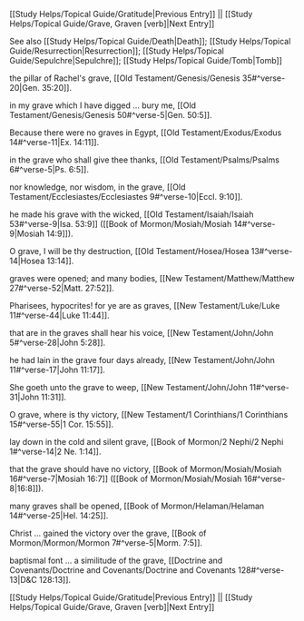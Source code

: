 [[Study Helps/Topical Guide/Gratitude|Previous Entry]]  ||  [[Study Helps/Topical Guide/Grave, Graven [verb]|Next Entry]]

 See also [[Study Helps/Topical Guide/Death|Death]]; [[Study Helps/Topical Guide/Resurrection|Resurrection]]; [[Study Helps/Topical Guide/Sepulchre|Sepulchre]]; [[Study Helps/Topical Guide/Tomb|Tomb]]

 the pillar of Rachel's grave, [[Old Testament/Genesis/Genesis 35#^verse-20|Gen. 35:20]].

 in my grave which I have digged ... bury me, [[Old Testament/Genesis/Genesis 50#^verse-5|Gen. 50:5]].

 Because there were no graves in Egypt, [[Old Testament/Exodus/Exodus 14#^verse-11|Ex. 14:11]].

 in the grave who shall give thee thanks, [[Old Testament/Psalms/Psalms 6#^verse-5|Ps. 6:5]].

 nor knowledge, nor wisdom, in the grave, [[Old Testament/Ecclesiastes/Ecclesiastes 9#^verse-10|Eccl. 9:10]].

 he made his grave with the wicked, [[Old Testament/Isaiah/Isaiah 53#^verse-9|Isa. 53:9]] ([[Book of Mormon/Mosiah/Mosiah 14#^verse-9|Mosiah 14:9]]).

 O grave, I will be thy destruction, [[Old Testament/Hosea/Hosea 13#^verse-14|Hosea 13:14]].

 graves were opened; and many bodies, [[New Testament/Matthew/Matthew 27#^verse-52|Matt. 27:52]].

 Pharisees, hypocrites! for ye are as graves, [[New Testament/Luke/Luke 11#^verse-44|Luke 11:44]].

 that are in the graves shall hear his voice, [[New Testament/John/John 5#^verse-28|John 5:28]].

 he had lain in the grave four days already, [[New Testament/John/John 11#^verse-17|John 11:17]].

 She goeth unto the grave to weep, [[New Testament/John/John 11#^verse-31|John 11:31]].

 O grave, where is thy victory, [[New Testament/1 Corinthians/1 Corinthians 15#^verse-55|1 Cor. 15:55]].

 lay down in the cold and silent grave, [[Book of Mormon/2 Nephi/2 Nephi 1#^verse-14|2 Ne. 1:14]].

 that the grave should have no victory, [[Book of Mormon/Mosiah/Mosiah 16#^verse-7|Mosiah 16:7]] ([[Book of Mormon/Mosiah/Mosiah 16#^verse-8|16:8]]).

 many graves shall be opened, [[Book of Mormon/Helaman/Helaman 14#^verse-25|Hel. 14:25]].

 Christ ... gained the victory over the grave, [[Book of Mormon/Mormon/Mormon 7#^verse-5|Morm. 7:5]].

 baptismal font ... a similitude of the grave, [[Doctrine and Covenants/Doctrine and Covenants/Doctrine and Covenants 128#^verse-13|D&C 128:13]].

[[Study Helps/Topical Guide/Gratitude|Previous Entry]]  ||  [[Study Helps/Topical Guide/Grave, Graven [verb]|Next Entry]]